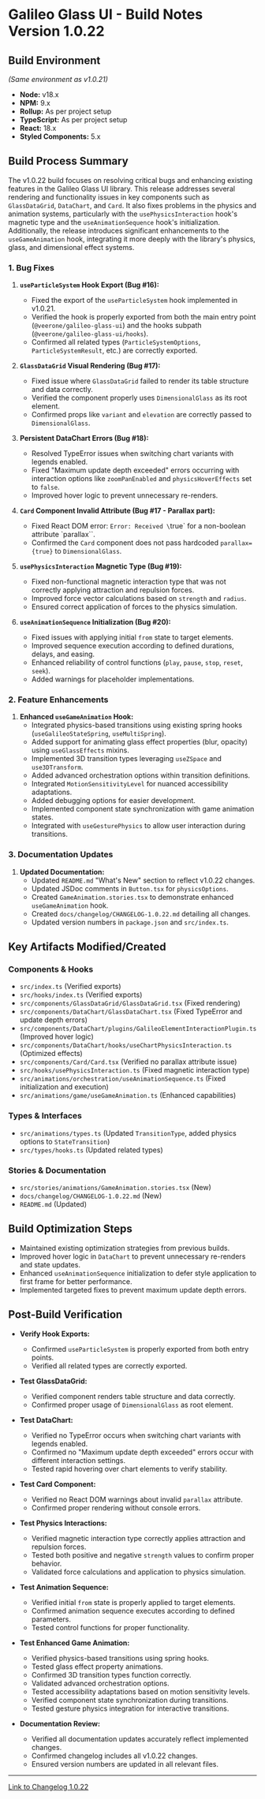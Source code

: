 # Galileo Glass UI - Build Notes Version 1.0.22

## Build Environment

*(Same environment as v1.0.21)*
- **Node:** v18.x
- **NPM:** 9.x
- **Rollup:** As per project setup
- **TypeScript:** As per project setup
- **React:** 18.x
- **Styled Components:** 5.x

## Build Process Summary

The v1.0.22 build focuses on resolving critical bugs and enhancing existing features in the Galileo Glass UI library. This release addresses several rendering and functionality issues in key components such as `GlassDataGrid`, `DataChart`, and `Card`. It also fixes problems in the physics and animation systems, particularly with the `usePhysicsInteraction` hook's magnetic type and the `useAnimationSequence` hook's initialization. Additionally, the release introduces significant enhancements to the `useGameAnimation` hook, integrating it more deeply with the library's physics, glass, and dimensional effect systems.

### 1. Bug Fixes

1. **`useParticleSystem` Hook Export (Bug #16):**
   * Fixed the export of the `useParticleSystem` hook implemented in v1.0.21.
   * Verified the hook is properly exported from both the main entry point (`@veerone/galileo-glass-ui`) and the hooks subpath (`@veerone/galileo-glass-ui/hooks`).
   * Confirmed all related types (`ParticleSystemOptions`, `ParticleSystemResult`, etc.) are correctly exported.

2. **`GlassDataGrid` Visual Rendering (Bug #17):**
   * Fixed issue where `GlassDataGrid` failed to render its table structure and data correctly.
   * Verified the component properly uses `DimensionalGlass` as its root element.
   * Confirmed props like `variant` and `elevation` are correctly passed to `DimensionalGlass`.

3. **Persistent DataChart Errors (Bug #18):**
   * Resolved TypeError issues when switching chart variants with legends enabled.
   * Fixed "Maximum update depth exceeded" errors occurring with interaction options like `zoomPanEnabled` and `physicsHoverEffects` set to `false`.
   * Improved hover logic to prevent unnecessary re-renders.

4. **`Card` Component Invalid Attribute (Bug #17 - Parallax part):**
   * Fixed React DOM error: `Error: Received \`true\` for a non-boolean attribute \`parallax\``.
   * Confirmed the `Card` component does not pass hardcoded `parallax={true}` to `DimensionalGlass`.

5. **`usePhysicsInteraction` Magnetic Type (Bug #19):**
   * Fixed non-functional magnetic interaction type that was not correctly applying attraction and repulsion forces.
   * Improved force vector calculations based on `strength` and `radius`.
   * Ensured correct application of forces to the physics simulation.

6. **`useAnimationSequence` Initialization (Bug #20):**
   * Fixed issues with applying initial `from` state to target elements.
   * Improved sequence execution according to defined durations, delays, and easing.
   * Enhanced reliability of control functions (`play`, `pause`, `stop`, `reset`, `seek`).
   * Added warnings for placeholder implementations.

### 2. Feature Enhancements

1. **Enhanced `useGameAnimation` Hook:**
   * Integrated physics-based transitions using existing spring hooks (`useGalileoStateSpring`, `useMultiSpring`).
   * Added support for animating glass effect properties (blur, opacity) using `useGlassEffects` mixins.
   * Implemented 3D transition types leveraging `useZSpace` and `use3DTransform`.
   * Added advanced orchestration options within transition definitions.
   * Integrated `MotionSensitivityLevel` for nuanced accessibility adaptations.
   * Added debugging options for easier development.
   * Implemented component state synchronization with game animation states.
   * Integrated with `useGesturePhysics` to allow user interaction during transitions.

### 3. Documentation Updates

1. **Updated Documentation:**
   * Updated `README.md` "What's New" section to reflect v1.0.22 changes.
   * Updated JSDoc comments in `Button.tsx` for `physicsOptions`.
   * Created `GameAnimation.stories.tsx` to demonstrate enhanced `useGameAnimation` hook.
   * Created `docs/changelog/CHANGELOG-1.0.22.md` detailing all changes.
   * Updated version numbers in `package.json` and `src/index.ts`.

## Key Artifacts Modified/Created

### Components & Hooks
- `src/index.ts` (Verified exports)
- `src/hooks/index.ts` (Verified exports)
- `src/components/GlassDataGrid/GlassDataGrid.tsx` (Fixed rendering)
- `src/components/DataChart/GlassDataChart.tsx` (Fixed TypeError and update depth errors)
- `src/components/DataChart/plugins/GalileoElementInteractionPlugin.ts` (Improved hover logic)
- `src/components/DataChart/hooks/useChartPhysicsInteraction.ts` (Optimized effects)
- `src/components/Card/Card.tsx` (Verified no parallax attribute issue)
- `src/hooks/usePhysicsInteraction.ts` (Fixed magnetic interaction type)
- `src/animations/orchestration/useAnimationSequence.ts` (Fixed initialization and execution)
- `src/animations/game/useGameAnimation.ts` (Enhanced capabilities)

### Types & Interfaces
- `src/animations/types.ts` (Updated `TransitionType`, added physics options to `StateTransition`)
- `src/types/hooks.ts` (Updated related types)

### Stories & Documentation
- `src/stories/animations/GameAnimation.stories.tsx` (New)
- `docs/changelog/CHANGELOG-1.0.22.md` (New)
- `README.md` (Updated)

## Build Optimization Steps

- Maintained existing optimization strategies from previous builds.
- Improved hover logic in `DataChart` to prevent unnecessary re-renders and state updates.
- Enhanced `useAnimationSequence` initialization to defer style application to first frame for better performance.
- Implemented targeted fixes to prevent maximum update depth errors.

## Post-Build Verification

- **Verify Hook Exports:**
  * Confirmed `useParticleSystem` is properly exported from both entry points.
  * Verified all related types are correctly exported.

- **Test GlassDataGrid:**
  * Verified component renders table structure and data correctly.
  * Confirmed proper usage of `DimensionalGlass` as root element.

- **Test DataChart:**
  * Verified no TypeError occurs when switching chart variants with legends enabled.
  * Confirmed no "Maximum update depth exceeded" errors occur with different interaction settings.
  * Tested rapid hovering over chart elements to verify stability.

- **Test Card Component:**
  * Verified no React DOM warnings about invalid `parallax` attribute.
  * Confirmed proper rendering without console errors.

- **Test Physics Interactions:**
  * Verified magnetic interaction type correctly applies attraction and repulsion forces.
  * Tested both positive and negative `strength` values to confirm proper behavior.
  * Validated force calculations and application to physics simulation.

- **Test Animation Sequence:**
  * Verified initial `from` state is properly applied to target elements.
  * Confirmed animation sequence executes according to defined parameters.
  * Tested control functions for proper functionality.

- **Test Enhanced Game Animation:**
  * Verified physics-based transitions using spring hooks.
  * Tested glass effect property animations.
  * Confirmed 3D transition types function correctly.
  * Validated advanced orchestration options.
  * Tested accessibility adaptations based on motion sensitivity levels.
  * Verified component state synchronization during transitions.
  * Tested gesture physics integration for interactive transitions.

- **Documentation Review:**
  * Verified all documentation updates accurately reflect implemented changes.
  * Confirmed changelog includes all v1.0.22 changes.
  * Ensured version numbers are updated in all relevant files.

---

[Link to Changelog 1.0.22](../changelog/CHANGELOG-1.0.22.md) 